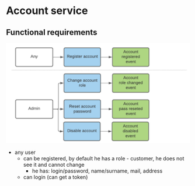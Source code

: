 # Account service  
  
## Functional requirements   
![ES](https://github.com/p12s/furniture-store/blob/master/account/images/account-functions.png?raw=true)  
  
- any user   
	- can be registered, by default he has a role - customer, he does not see it and cannot change  
		- he has: login/password, name/surname, mail, address  
	- can login (can get a token)   
    
